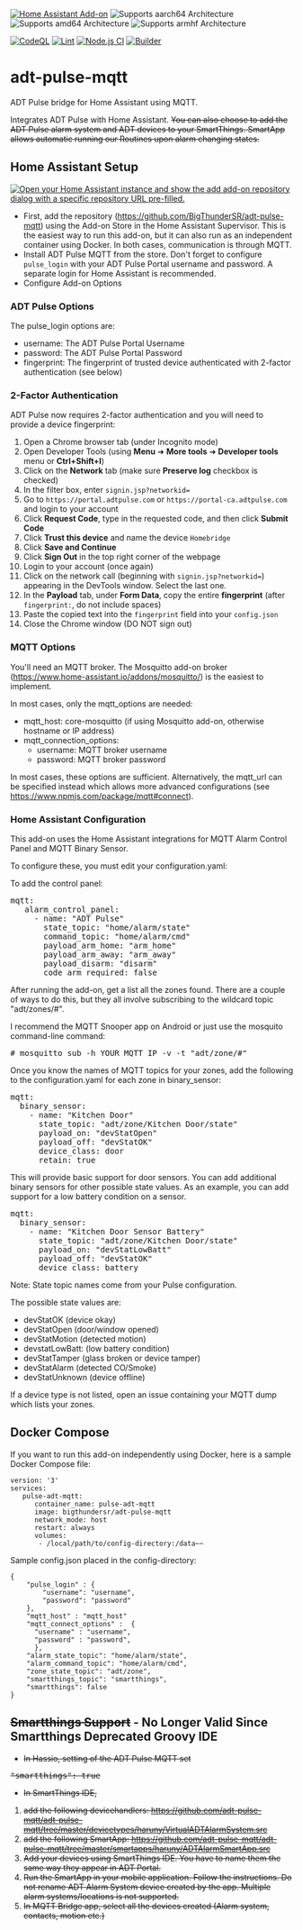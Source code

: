 [![Home Assistant Add-on](https://img.shields.io/badge/home_assistant-add--on-blue.svg?logo=homeassistant&logoColor=white)](https://github.com/BigThunderSR/adt-pulse-mqtt)
![Supports aarch64 Architecture][aarch64-shield]
![Supports amd64 Architecture][amd64-shield]
![Supports armhf Architecture][armhf-shield]

[![CodeQL](https://github.com/BigThunderSR/adt-pulse-mqtt/actions/workflows/codeql.yml/badge.svg)](https://github.com/BigThunderSR/adt-pulse-mqtt/actions/workflows/codeql.yml)
[![Lint](https://github.com/BigThunderSR/adt-pulse-mqtt/actions/workflows/lint.yaml/badge.svg)](https://github.com/BigThunderSR/adt-pulse-mqtt/actions/workflows/lint.yaml)
[![Node.js CI](https://github.com/BigThunderSR/adt-pulse-mqtt/actions/workflows/node.js.yml/badge.svg)](https://github.com/BigThunderSR/adt-pulse-mqtt/actions/workflows/node.js.yml)
[![Builder](https://github.com/BigThunderSR/adt-pulse-mqtt/actions/workflows/builder.yaml/badge.svg)](https://github.com/BigThunderSR/adt-pulse-mqtt/actions/workflows/builder.yaml)

# adt-pulse-mqtt
ADT Pulse bridge for Home Assistant using MQTT. 

Integrates ADT Pulse with Home Assistant. ~~You can also choose to add the ADT Pulse alarm system and ADT devices to your SmartThings. SmartApp allows automatic running our Routines upon alarm changing states.~~

## Home Assistant Setup

[![Open your Home Assistant instance and show the add add-on repository dialog with a specific repository URL pre-filled.](https://my.home-assistant.io/badges/supervisor_add_addon_repository.svg)](https://my.home-assistant.io/redirect/supervisor_add_addon_repository/?repository_url=https://github.com/BigThunderSR/adt-pulse-mqtt)
 
- First, add the repository (https://github.com/BigThunderSR/adt-pulse-mqtt) using the Add-on Store in the Home Assistant Supervisor. This is the easiest way to run this add-on, but it can also run as an independent container using Docker. In both cases, communication is through MQTT.
- Install ADT Pulse MQTT from the store. Don't forget to configure `pulse_login` with your ADT Pulse Portal username and password. A separate login for Home Assistant is recommended. 
- Configure Add-on Options

### ADT Pulse Options
The pulse_login options are:

- username: The ADT Pulse Portal Username
- password:  The ADT Pulse Portal Password
- fingerprint: The fingerprint of trusted device authenticated with 2-factor authentication (see below)

### 2-Factor Authentication
ADT Pulse now requires 2-factor authentication and you will need to provide a device fingerprint:

1. Open a Chrome browser tab (under Incognito mode)
2. Open Developer Tools (using **Menu** ➜ **More tools** ➜ **Developer tools** menu or **Ctrl+Shift+I**)
3. Click on the **Network** tab (make sure **Preserve log** checkbox is checked)
4. In the filter box, enter `signin.jsp?networkid=`
5. Go to `https://portal.adtpulse.com` or `https://portal-ca.adtpulse.com` and login to your account
6. Click **Request Code**, type in the requested code, and then click **Submit Code**
7. Click **Trust this device** and name the device `Homebridge`
8. Click **Save and Continue**
9. Click **Sign Out** in the top right corner of the webpage
10. Login to your account (once again)
11. Click on the network call (beginning with `signin.jsp?networkid=`) appearing in the DevTools window. Select the last one.
12. In the **Payload** tab, under **Form Data**, copy the entire **fingerprint** (after `fingerprint:`, do not include spaces)
13. Paste the copied text into the `fingerprint` field into your `config.json`
14. Close the Chrome window (DO NOT sign out)

### MQTT Options
You'll need an MQTT broker. The Mosquitto add-on broker (https://www.home-assistant.io/addons/mosquitto/) is the easiest to implement.

In most cases, only the mqtt_options are needed:
  - mqtt_host: core-mosquitto (if using Mosquitto add-on, otherwise hostname or IP address)
  - mqtt_connection_options: 
    - username: MQTT broker username
    - password: MQTT broker password

In most cases, these options are sufficient. Alternatively, the mqtt_url can be specified instead which allows more advanced configurations (see https://www.npmjs.com/package/mqtt#connect).

### Home Assistant Configuration
This add-on uses the Home Assistant integrations for MQTT Alarm Control Panel and MQTT Binary Sensor.

 To configure these, you must edit your configuration.yaml:

To add the control panel:

<pre>
mqtt:
   alarm_control_panel:
     - name: "ADT Pulse"
       state_topic: "home/alarm/state"
       command_topic: "home/alarm/cmd"
       payload_arm_home: "arm_home"
       payload_arm_away: "arm_away"
       payload_disarm: "disarm"
       code_arm_required: false 
</pre>

After running the add-on, get a list all the zones found. There are a couple of ways to do this, but they all involve subscribing to the wildcard topic "adt/zones/#".

I recommend the MQTT Snooper app on Android or just use the mosquito command-line command:

<pre>
# mosquitto_sub -h YOUR_MQTT_IP -v -t "adt/zone/#"
</pre>

Once you know the names of MQTT topics for your zones, add the following to the configuration.yaml for each zone in binary_sensor:

<pre>
mqtt:
  binary_sensor:
    - name: "Kitchen Door"
      state_topic: "adt/zone/Kitchen Door/state"
      payload_on: "devStatOpen"
      payload_off: "devStatOK"
      device_class: door
      retain: true
</pre>

This will provide basic support for door sensors. You can add additional binary sensors for other possible state values. As an example, you can add support for a low battery condition on a sensor.
<pre>
mqtt:
  binary_sensor:
    - name: "Kitchen Door Sensor Battery"
      state_topic: "adt/zone/Kitchen Door/state"
      payload_on: "devStatLowBatt"
      payload_off: "devStatOK"
      device_class: battery
</pre>

Note: State topic names come from your Pulse configuration.

The possible state values are:

  * devStatOK (device okay)
  * devStatOpen (door/window opened)
  * devStatMotion (detected motion)
  * devstatLowBatt: (low battery condition)
  * devStatTamper (glass broken or device tamper)
  * devStatAlarm (detected CO/Smoke)
  * devStatUnknown (device offline)

If a device type is not listed, open an issue containing your MQTT dump which lists your zones.

## Docker Compose
If you want to run this add-on independently using Docker, here is a sample Docker Compose file:

```
version: '3'
services:
   pulse-adt-mqtt:
      container_name: pulse-adt-mqtt
      image: bigthundersr/adt-pulse-mqtt
      network_mode: host
      restart: always
      volumes:
       - /local/path/to/config-directory:/data~~
```
Sample config.json placed in the config-directory:
```
{
    "pulse_login" : {
        "username": "username",
        "password": "password"
    },
    "mqtt_host" : "mqtt_host"
    "mqtt_connect_options" :  {
      "username" : "username",
      "password" : "password",
      },
    "alarm_state_topic": "home/alarm/state",
    "alarm_command_topic": "home/alarm/cmd",
    "zone_state_topic": "adt/zone",
    "smartthings_topic": "smartthings",
    "smartthings": false
}
```

## ~~Smartthings Support~~ - No Longer Valid Since Smartthings Deprecated Groovy IDE

* ~~In Hassio, setting of the ADT Pulse MQTT set~~
<strike>
<pre>
"smartthings": true
</pre>
</strike>

* ~~In SmartThings IDE,~~

1. ~~add the following devicehandlers:
https://github.com/adt-pulse-mqtt/adt-pulse-mqtt/tree/master/devicetypes/haruny/VirtualADTAlarmSystem.src~~
1. ~~add the following SmartApp: 
https://github.com/adt-pulse-mqtt/adt-pulse-mqtt/tree/master/smartapps/haruny/ADTAlarmSmartApp.src~~
1. ~~Add your devices using SmartThings IDE. You have to name them the same way they appear in ADT Portal.~~
1. ~~Run the SmartApp in your mobile application. Follow the instructions. Do not rename ADT Alarm System device created by the app. Multiple alarm systems/locations is not supported.~~
1. ~~In MQTT Bridge app, select all the devices created (Alarm system, contacts, motion etc.)~~


[aarch64-shield]: https://img.shields.io/badge/aarch64-yes-green.svg
[amd64-shield]: https://img.shields.io/badge/amd64-yes-green.svg
[armhf-shield]: https://img.shields.io/badge/armhf-yes-green.svg
[armv7-shield]: https://img.shields.io/badge/armv7-yes-green.svg
[i386-shield]: https://img.shields.io/badge/i386-yes-green.svg
